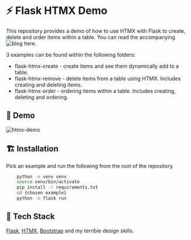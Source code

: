 # ⚡️ Flask HTMX Demo

This repository provides a demo of how to use HTMX with Flask to create, delete and order items within a table. You can read the accompanying ![blog here](https://medium.com/@markus_bnet/flask-and-htmx-45e7b54b28bc).

3 examples can be found within the following folders:
- flask-htmx-create - create items and see them dynamically add to a table.
- flask-htmx-remove - delete items from a table using HTMX. Includes creating and deleting items.
- flask-htmx-order - ordering items within a table. Includes creating, deleting and ordering.


## 🎥 Demo

![htmx-demo](https://user-images.githubusercontent.com/13853122/129015765-befe3369-0296-48d6-8f7e-47e97934f4dd.gif)

  
## 🏗️ Installation

Pick an example and run the following from the root of the repository.

```bash
    python -m venv venv 
    source venv/bin/activate
    pip install -r requirements.txt
    cd {chosen example}
    python -m flask run
```
    
## 🧬 Tech Stack

[Flask](https://flask.palletsprojects.com/en/2.0.x/), [HTMX](https://htmx.org/), [Bootstrap](https://getbootstrap.com/) and my terrible design skills. 
